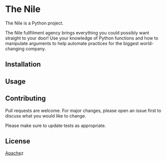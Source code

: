 # The Nile

The Nile is a Python project.

The Nile fullfilment agency brings everything you could possibly want straight to your door! Use your knowledge of Python functions and how to manipulate arguments to help automate practices for the biggest world-changing company.


## Installation


## Usage

## Contributing
Pull requests are welcome. For major changes, please open an issue first to discuss what you would like to change.

Please make sure to update tests as appropriate.

## License
[Apache](http://www.apache.org/licenses/)z



